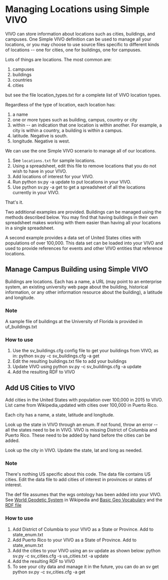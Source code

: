 # Managing Locations using Simple VIVO

VIVO can store information about locations such as cities, buildings, and campuses.  One Simple VIVO definition can
be used to manage all your locations, or you may choose to use source files specific to different kinds of locations -- 
one for cities, one for buildings, one for campuses.

Lots of things are locations.  The most common are:

1. campuses
1. buildings
1. countries
1. cities

but see the file location_types.txt for a complete list of VIVO location types.

Regardless of the type of location, each location has:

1. a name
1. one or more types such as building, campus, country or city
1. within -- an indication that one location is within another.  For example, a city is within a country, a building is 
within a campus.
1. latitude.  Negative is south.
1. longitude.  Negative is west.

We can use the one Simple VIVO scenario to manage all of our locations.

1. See `locations.txt` for sample locations.  
1. Using a spreadsheet, edit this file to remove locations that you do not wish to have in your VIVO.
1. Add locations of interest for your VIVO.
1. Run 
    python sv.py -a update
   to put locations in your VIVO.
1. Use
    python sv.py -a get
   to get a spreadsheet of all the locations currently in your VIVO.
   
That's it.

Two additional examples are provided.  Buildings can be managed using the methods described below.  You may find
that having buildings in their own spreadsheet makes working with them easier than having all your locations in
a single spreadsheet.

A second example provides a data set of United States cities with populations of over 100,000.  This data set can be
loaded into your VIVO and used to provide references for events and other VIVO entities that reference
locations.


## Manage Campus Building using Simple VIVO

Buildings are locations.  Each has a name, a URL (may point to an enterprise system, an existing university web page 
about the building, historical information, or any other information resource about the building), a latitude and
longitude.

### Note

A sample file of buildings at the University of Florida is provided in uf_buildings.txt

### How to use

1. Use the sv_buildings.cfg config file to get your buildings from VIVO, as in:
    python sv.py -c sv_buildings.cfg -a get
1. Edit the resulting buildings.txt file to add your buildings
1. Update VIVO using
    python sv.py -c sv_buildings.cfg -a update
1. Add the resulting RDF to VIVO


## Add US Cities to VIVO

Add cities in the United States with population over 100,000 in 2015 to VIVO.  List came from Wikipedia,updated with
cities over 100,000 in Puerto Rico.

Each city has a name, a state, latitude and longitude.

Look up the state in VIVO through an enum.  If not found, throw an error -- all the states need to be in VIVO.  VIVO
is missing District of Columbia and Puerto Rico.  These need to be added by hand before the cities can be added.

Look up the city in VIVO.  Update the state, lat and long as needed.

### Note

There's nothing US specific about this code.  The data file contains US cities.  Edit the data file
to add cities of interest in provinces or states of interest.

The def file assumes that the wgs ontology has been added into
your VIVO.  See [World Geodetic System](https://en.wikipedia.org/wiki/World_Geodetic_System) in Wikipedia 
and [Basic Geo Vocabulary](http://www.w3.org/2003/01/geo/) and 
the  [RDF file](http://www.w3.org/2003/01/geo/wgs84_pos#)

### How to use

1. Add District of Columbia to your VIVO as a State or Province.  Add to state_enum.txt
1. Add Puerto Rico to your VIVO as a State of Province.  Add to state_enum.txt
1. Add the cities to your VIVO using an sv update as shown below:
    python sv.py -c sv_cities.cfg -s us_cities.txt -a update
1. Add the resulting RDF to VIVO
1. To see your city data and manage it in the future, you can do an sv get
    python sv.py -c sv_cities.cfg -a get
